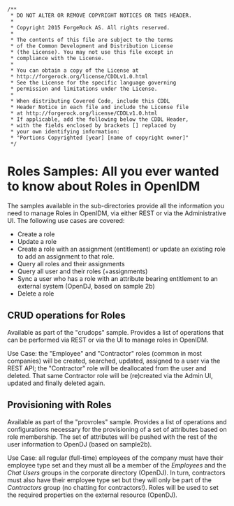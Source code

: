     /**
     * DO NOT ALTER OR REMOVE COPYRIGHT NOTICES OR THIS HEADER.
     *
     * Copyright 2015 ForgeRock AS. All rights reserved.
     *
     * The contents of this file are subject to the terms
     * of the Common Development and Distribution License
     * (the License). You may not use this file except in
     * compliance with the License.
     *
     * You can obtain a copy of the License at
     * http://forgerock.org/license/CDDLv1.0.html
     * See the License for the specific language governing
     * permission and limitations under the License.
     *
     * When distributing Covered Code, include this CDDL
     * Header Notice in each file and include the License file
     * at http://forgerock.org/license/CDDLv1.0.html
     * If applicable, add the following below the CDDL Header,
     * with the fields enclosed by brackets [] replaced by
     * your own identifying information:
     * "Portions Copyrighted [year] [name of copyright owner]"
     */

Roles Samples: All you ever wanted to know about Roles in OpenIDM
==================================================================

The samples available in the sub-directories provide all the information
you need to manage Roles in OpenIDM, via either REST or via the Administrative
UI. The following use cases are covered:
* Create a role
* Update a role
* Create a role with an assignment (entitlement) or update an existing
  role to add an assignment to that role.
* Query all roles and their assignments
* Query all user and their roles (+assignments)
* Sync a user who has a role with an attribute bearing entitlement to
  an external system (OpenDJ, based on sample 2b)
* Delete a role


CRUD operations for Roles
-------------------------

Available as part of the "crudops" sample. Provides a list of operations that
can be performed via REST or via the UI to manage roles in OpenIDM.

Use Case: the "Employee" and "Contractor" roles (common in most companies) will
be created, searched, updated, assigned to a user via the REST API; the
"Contractor" role will be deallocated from the user and deleted. That same
Contractor role will be (re)created via the Admin UI, updated and finally
deleted again.

Provisioning with Roles
-----------------------

Available as part of the "provroles" sample. Provides a list of operations
and configurations necessary for the provisioning of a set of attributes based
on role membership. The set of attributes will be pushed with the rest of the
user information to OpenDJ (based on sample2b).

Use Case: all regular (full-time) employees of the company must have their
employee type set and they must all be a member of the _Employees_ and
the _Chat Users_ groups in the corporate directory (OpenDJ). In turn,
contractors must also have their employee type set but they will only be part
of the _Contractors_ group (no chatting for contractors!). Roles will be used
to set the required properties on the external resource (OpenDJ).